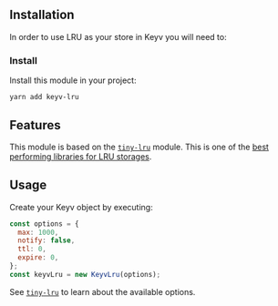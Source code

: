 ## Installation
In order to use LRU as your store in Keyv you will need to:

### Install
Install this module in your project:

```
yarn add keyv-lru
```
 
## Features
This module is based on the [`tiny-lru`](https://www.npmjs.com/package/tiny-lru)
module. This is one of the [best performing libraries for LRU storages](https://github.com/dominictarr/bench-lru#results). 

## Usage
Create your Keyv object by executing:

```js
const options = {
  max: 1000,
  notify: false,
  ttl: 0,
  expire: 0,
};
const keyvLru = new KeyvLru(options);
```

See [`tiny-lru`](https://www.npmjs.com/package/tiny-lru) to learn about the
available options. 
